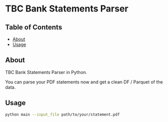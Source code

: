 # TBC Bank Statements Parser

## Table of Contents

- [About](#about)
- [Usage](#usage)

## About <a name = "about"></a>

TBC Bank Statements Parser in Python.

You can parse your PDF statements now and get a clean DF / Parquet of the data.

## Usage <a name = "usage"></a>

```bash
python main --input_file path/to/your/statement.pdf
```
